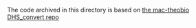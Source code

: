 The code archived in this directory is based on [the mac-theobio DHS_convert repo](https://github.com/mac-theobio/MC_data)

